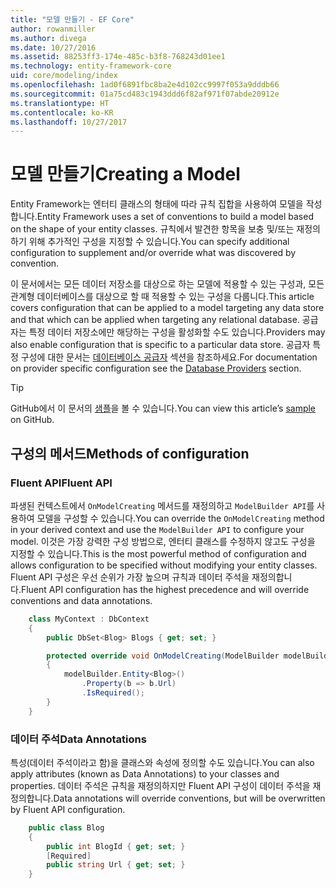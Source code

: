 ```yaml
---
title: "모델 만들기 - EF Core"
author: rowanmiller
ms.author: divega
ms.date: 10/27/2016
ms.assetid: 88253ff3-174e-485c-b3f8-768243d01ee1
ms.technology: entity-framework-core
uid: core/modeling/index
ms.openlocfilehash: 1ad0f6891fbc8ba2e4d102cc9997f053a9dddb66
ms.sourcegitcommit: 01a75cd483c1943ddd6f82af971f07abde20912e
ms.translationtype: HT
ms.contentlocale: ko-KR
ms.lasthandoff: 10/27/2017
---
```

# <a name="creating-a-model"></a><span data-ttu-id="a12c8-102">모델 만들기</span><span class="sxs-lookup"><span data-stu-id="a12c8-102">Creating a Model</span></span>

<span data-ttu-id="a12c8-103">Entity Framework는 엔터티 클래스의 형태에 따라 규칙 집합을 사용하여 모델을 작성합니다.</span><span class="sxs-lookup"><span data-stu-id="a12c8-103">Entity Framework uses a set of conventions to build a model based on the shape of your entity classes.</span></span> <span data-ttu-id="a12c8-104">규칙에서 발견한 항목을 보충 및/또는 재정의하기 위해 추가적인 구성을 지정할 수 있습니다.</span><span class="sxs-lookup"><span data-stu-id="a12c8-104">You can specify additional configuration to supplement and/or override what was discovered by convention.</span></span>

<span data-ttu-id="a12c8-105">이 문서에서는 모든 데이터 저장소를 대상으로 하는 모델에 적용할 수 있는 구성과, 모든 관계형 데이터베이스를 대상으로 할 때 적용할 수 있는 구성을 다룹니다.</span><span class="sxs-lookup"><span data-stu-id="a12c8-105">This article covers configuration that can be applied to a model targeting any data store and that which can be applied when targeting any relational database.</span></span> <span data-ttu-id="a12c8-106">공급자는 특정 데이터 저장소에만 해당하는 구성을 활성화할 수도 있습니다.</span><span class="sxs-lookup"><span data-stu-id="a12c8-106">Providers may also enable configuration that is specific to a particular data store.</span></span> <span data-ttu-id="a12c8-107">공급자 특정 구성에 대한 문서는 [데이터베이스 공급자](../providers/index.md) 섹션을 참조하세요.</span><span class="sxs-lookup"><span data-stu-id="a12c8-107">For documentation on provider specific configuration see the [Database Providers](../providers/index.md) section.</span></span>

> [!TIP]  
> <span data-ttu-id="a12c8-108">GitHub에서 이 문서의 [샘플](https://github.com/aspnet/EntityFramework.Docs/tree/master/samples)을 볼 수 있습니다.</span><span class="sxs-lookup"><span data-stu-id="a12c8-108">You can view this article’s [sample](https://github.com/aspnet/EntityFramework.Docs/tree/master/samples) on GitHub.</span></span>

## <a name="methods-of-configuration"></a><span data-ttu-id="a12c8-109">구성의 메서드</span><span class="sxs-lookup"><span data-stu-id="a12c8-109">Methods of configuration</span></span>

### <a name="fluent-api"></a><span data-ttu-id="a12c8-110">Fluent API</span><span class="sxs-lookup"><span data-stu-id="a12c8-110">Fluent API</span></span>

<span data-ttu-id="a12c8-111">파생된 컨텍스트에서 `OnModelCreating` 메서드를 재정의하고 `ModelBuilder API`를 사용하여 모델을 구성할 수 있습니다.</span><span class="sxs-lookup"><span data-stu-id="a12c8-111">You can override the `OnModelCreating` method in your derived context and use the `ModelBuilder API` to configure your model.</span></span> <span data-ttu-id="a12c8-112">이것은 가장 강력한 구성 방법으로, 엔터티 클래스를 수정하지 않고도 구성을 지정할 수 있습니다.</span><span class="sxs-lookup"><span data-stu-id="a12c8-112">This is the most powerful method of configuration and allows configuration to be specified without modifying your entity classes.</span></span> <span data-ttu-id="a12c8-113">Fluent API 구성은 우선 순위가 가장 높으며 규칙과 데이터 주석을 재정의합니다.</span><span class="sxs-lookup"><span data-stu-id="a12c8-113">Fluent API configuration has the highest precedence and will override conventions and data annotations.</span></span>

<!-- [!code-csharp[Main](samples/core/Modeling/FluentAPI/Samples/Required.cs?range=5-15&highlight=5-10)] -->

``` csharp
    class MyContext : DbContext
    {
        public DbSet<Blog> Blogs { get; set; }

        protected override void OnModelCreating(ModelBuilder modelBuilder)
        {
            modelBuilder.Entity<Blog>()
                .Property(b => b.Url)
                .IsRequired();
        }
    }
```

### <a name="data-annotations"></a><span data-ttu-id="a12c8-114">데이터 주석</span><span class="sxs-lookup"><span data-stu-id="a12c8-114">Data Annotations</span></span>

<span data-ttu-id="a12c8-115">특성(데이터 주석이라고 함)을 클래스와 속성에 정의할 수도 있습니다.</span><span class="sxs-lookup"><span data-stu-id="a12c8-115">You can also apply attributes (known as Data Annotations) to your classes and properties.</span></span> <span data-ttu-id="a12c8-116">데이터 주석은 규칙을 재정의하지만 Fluent API 구성이 데이터 주석을 재정의합니다.</span><span class="sxs-lookup"><span data-stu-id="a12c8-116">Data annotations will override conventions, but will be overwritten by Fluent API configuration.</span></span>

<!-- [!code-csharp[Main](samples/core/Modeling/DataAnnotations/Samples/Required.cs?range=11-16&highlight=4)] -->
``` csharp
    public class Blog
    {
        public int BlogId { get; set; }
        [Required]
        public string Url { get; set; }
    }
```
